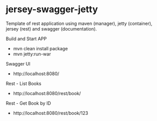 jersey-swagger-jetty
=====================

Template of rest application using maven (manager), jetty (container), jersey (rest) and swagger (documentation).

Build and Start APP
- mvn clean install package
- mvn jetty:run-war

Swagger UI
- http://localhost:8080/

Rest - List Books
- http://localhost:8080/rest/book/

Rest - Get Book by ID
- http://localhost:8080/rest/book/123